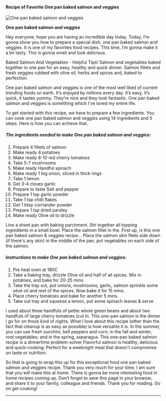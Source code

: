             

#### Recipe of Favorite One pan baked salmon and veggies

![One pan baked salmon and veggies](https://img-global.cpcdn.com/recipes/401531f5409a7743/751x532cq70/one-pan-baked-salmon-and-veggies-recipe-main-photo.jpg)

**One pan baked salmon and veggies**

Hey everyone, hope you are having an incredible day today. Today, I’m gonna show you how to prepare a special dish, one pan baked salmon and veggies. It is one of my favorites food recipes. This time, I’m gonna make it a bit tasty. This is gonna smell and look delicious.

Baked Salmon And Vegetables - Helpful Tips! Salmon and vegetables baked together in one pan for an easy, healthy and quick dinner. Salmon fillets and fresh veggies rubbed with olive oil, herbs and spices and, baked to perfection.

One pan baked salmon and veggies is one of the most well liked of current trending foods on earth. It’s enjoyed by millions every day. It’s easy, it’s quick, it tastes yummy. They’re nice and they look fantastic. One pan baked salmon and veggies is something which I’ve loved my entire life.

To get started with this recipe, we have to prepare a few ingredients. You can cook one pan baked salmon and veggies using 14 ingredients and 5 steps. Here is how you can achieve that.

##### The ingredients needed to make One pan baked salmon and veggies:

1.  Prepare 4 fillets of salmon
2.  Make ready 4 potatoes
3.  Make ready 8-10 red cherry tomatoes
4.  Take 5-7 mushrooms
5.  Make ready Handful spinach
6.  Make ready 1 big onion, sliced in thick rings
7.  Take 1 lemon
8.  Get 3-4 cloves garlic
9.  Prepare to taste Salt and pepper
10.  Prepare 1 tsp garlic powder
11.  Take 1 tsp chilli flakes
12.  Get 1 btsp corriander powder
13.  Prepare 1 tsp dried parsley
14.  Make ready Olive oil to drizzle

Line a sheet pan with baking parchment. Stir together all topping ingredients in a small bowl. Place the salmon fillet in the. First up, is this one pan baked salmon & veggies recipe… Place the salmon skin filets side down (if there's any skin) in the middle of the pan, put vegetables on each side of the salmon.

##### Instructions to make One pan baked salmon and veggies:

1.  Pre heat oven at 180C
2.  Take a baking tray, drizzle Olive oil and half of all spices. Mix in potatoes, and bake for 20-25 mins
3.  Take the tray out, put onions, mushrooms, garlic, salmon sprinkle some olive oil and rest of the spices. Now bake it for 15 mins.
4.  Place cherry tomatoes and bake for another 5 mins.
5.  Take out tray and squeeze a lemon, put some spinach leaves & serve

I used about three handfuls of petite whole green beans and about two handfuls of large cherry tomatoes (cut in. This one-pan salmon is the dinner I go for on those kind of nights. What I love about this recipe (other than the fact that cleanup is as easy as possible) is how versatile it is. In the summer, you can use fresh zucchini, bell peppers and corn; in the fall and winter, root vegetables; and in the spring, asparagus. This one-pan baked salmon recipe is a dinnertime problem-solver Flavorful salmon is healthy, delicious and quick-cooking: Perfect for a weeknight meal that doesn't compromise on taste or nutrition.

So that is going to wrap this up for this exceptional food one pan baked salmon and veggies recipe. Thank you very much for your time. I am sure that you will make this at home. There is gonna be more interesting food in home recipes coming up. Don’t forget to save this page in your browser, and share it to your family, colleague and friends. Thank you for reading. Go on get cooking!

* * *